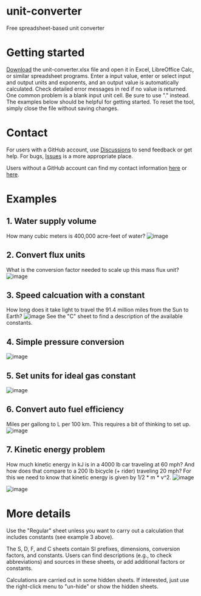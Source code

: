 # unit-converter
Free spreadsheet-based unit converter

# Getting started
[Download](https://github.com/sashahafner/unit-converter/raw/main/unit-converter.xlsx) the unit-converter.xlsx file and open it in Excel, LibreOffice Calc, or similar spreadsheet programs.
Enter a input value, enter or select input and output units and exponents, and an output value is automatically calculated.
Check detailed error messages in red if no value is returned.
One common problem is a blank input unit cell. 
Be sure to use "." instead.
The examples below should be helpful for getting started.
To reset the tool, simply close the file without saving changes.

# Contact
For users with a GitHub account, use [Discussions](https://github.com/sashahafner/unit-converter/discussions) to send feedback or get help.
For bugs, [Issues](https://github.com/sashahafner/unit-converter/issues) is a more appropriate place.

Users without a GitHub account can find my contact information [here](https://au.dk/sasha.hafner@bce) or [here](https://sites.google.com/hafnerconsulting.com/hafnerconsulting).

# Examples
## 1. Water supply volume
How many cubic meters is 400,000 acre-feet of water?
![image](https://user-images.githubusercontent.com/35272876/211882171-bd631d8d-825f-43dd-b1c0-50c27af54252.png)

## 2. Convert flux units
What is the conversion factor needed to scale up this mass flux unit?
![image](https://user-images.githubusercontent.com/35272876/211879637-4031c89b-964e-466b-a867-adeb6cbd8e71.png)

## 3. Speed calcuation with a constant
How long does it take light to travel the 91.4 million miles from the Sun to Earth? 
![image](https://user-images.githubusercontent.com/35272876/211881719-a1e748e6-af6a-4099-816a-f31d90d681d8.png)
See the "C" sheet to find a description of the available constants.

## 4. Simple pressure conversion
![image](https://user-images.githubusercontent.com/35272876/212169989-fbe766de-3188-4483-9e21-fadad2382a13.png)

## 5. Set units for ideal gas constant
![image](https://user-images.githubusercontent.com/35272876/212171575-026cf3d7-2cc7-438a-b2ab-b5420b891e1d.png)

## 6. Convert auto fuel efficiency
Miles per gallong to L per 100 km.
This requires a bit of thinking to set up.
![image](https://user-images.githubusercontent.com/35272876/212348035-72e01bc5-903e-4529-a865-a2573f61ab08.png)

## 7. Kinetic energy problem
How much kinetic energy in kJ is in a 4000 lb car traveling at 60 mph? And how does that compare to a 200 lb bicycle (+ rider) traveling 20 mph?
For this we need to know that kinetic energy is given by 1/2 * m * v^2.
![image](https://user-images.githubusercontent.com/35272876/212388001-16e6c379-1dd1-4cec-bc22-dc1a6ab5238d.png)

![image](https://user-images.githubusercontent.com/35272876/212388084-048957aa-e858-45c9-9f75-543b91bd26fc.png)



# More details
Use the "Regular" sheet unless you want to carry out a calculation that includes constants (see example 3 above).

The S, D, F, and C sheets contain SI prefixes, dimensions, conversion factors, and constants.
Users can find descriptions (e.g., to check abbreviations) and sources in these sheets, or add additional factors or constants.

Calculations are carried out in some hidden sheets.
If interested, just use the right-click menu to "un-hide" or show the hidden sheets.
